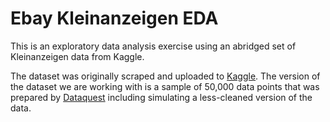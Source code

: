 # Ebay Kleinanzeigen EDA
This is an exploratory data analysis exercise using an abridged set of Kleinanzeigen data from Kaggle. 

The dataset was originally scraped and uploaded to [Kaggle](https://www.kaggle.com/orgesleka/used-cars-database/data). The version of the dataset we are working with is a sample of 50,000 data points that was prepared by [Dataquest](https://www.dataquest.io/) including simulating a less-cleaned version of the data.
